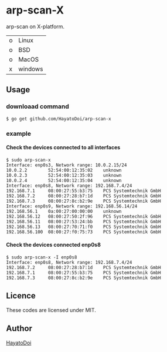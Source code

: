# arp-scan-X

arp-scan on X-platform.

| | |
| --- | --- |
| o | Linux |
| o | BSD |
| o | MacOS |
| x | windows |



## Usage

### downloaad command
```command
$ go get github.com/HayatoDoi/arp-scan-x
```

### example
#### Check the devices connected to all interfaces
```command
$ sudo arp-scan-x
Interface: enp0s3, Network range: 10.0.2.15/24
10.0.2.2        52:54:00:12:35:02    unknown
10.0.2.3        52:54:00:12:35:03    unknown
10.0.2.4        52:54:00:12:35:04    unknown
Interface: enp0s8, Network range: 192.168.7.4/24
192.168.7.1     08:00:27:55:b3:75    PCS Systemtechnik GmbH
192.168.7.2     08:00:27:28:b7:1d    PCS Systemtechnik GmbH
192.168.7.3     08:00:27:8c:b2:9e    PCS Systemtechnik GmbH
Interface: enp0s9, Network range: 192.168.56.14/24
192.168.56.1    0a:00:27:00:00:00    unknown
192.168.56.12   08:00:27:50:2f:96    PCS Systemtechnik GmbH
192.168.56.11   08:00:27:53:24:bb    PCS Systemtechnik GmbH
192.168.56.13   08:00:27:70:71:f0    PCS Systemtechnik GmbH
192.168.56.100  08:00:27:f0:75:73    PCS Systemtechnik GmbH
```

#### Check the devices connected enp0s8
```command
$ sudo arp-scan-x -I enp0s8
Interface: enp0s8, Network range: 192.168.7.4/24
192.168.7.2     08:00:27:28:b7:1d    PCS Systemtechnik GmbH
192.168.7.1     08:00:27:55:b3:75    PCS Systemtechnik GmbH
192.168.7.3     08:00:27:8c:b2:9e    PCS Systemtechnik GmbH
```

## Licence
These codes are licensed under MIT.

## Author
[HayatoDoi](https://github.com/HayatoDoi)